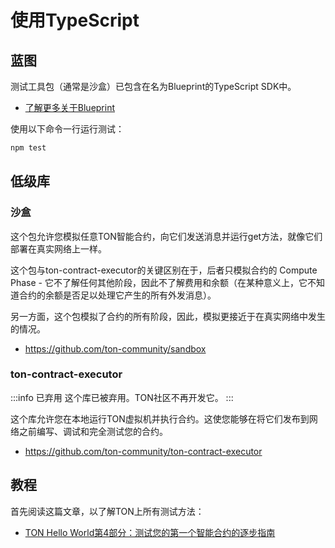 # 使用TypeScript

## 蓝图

测试工具包（通常是沙盒）已包含在名为Blueprint的TypeScript SDK中。

- [了解更多关于Blueprint](develop/smart-contracts/sdk/javascript)

使用以下命令一行运行测试：

```bash npm2yarn
npm test
```

## 低级库

### 沙盒

这个包允许您模拟任意TON智能合约，向它们发送消息并运行get方法，就像它们部署在真实网络上一样。

这个包与ton-contract-executor的关键区别在于，后者只模拟合约的 Compute Phase  - 它不了解任何其他阶段，因此不了解费用和余额（在某种意义上，它不知道合约的余额是否足以处理它产生的所有外发消息）。

另一方面，这个包模拟了合约的所有阶段，因此，模拟更接近于在真实网络中发生的情况。

- https://github.com/ton-community/sandbox

### ton-contract-executor

:::info 已弃用
这个库已被弃用。TON社区不再开发它。
:::

这个库允许您在本地运行TON虚拟机并执行合约。这使您能够在将它们发布到网络之前编写、调试和完全测试您的合约。

- https://github.com/ton-community/ton-contract-executor

## 教程

首先阅读这篇文章，以了解TON上所有测试方法：

* [TON Hello World第4部分：测试您的第一个智能合约的逐步指南](https://ton-community.github.io/tutorials/04-testing/)
